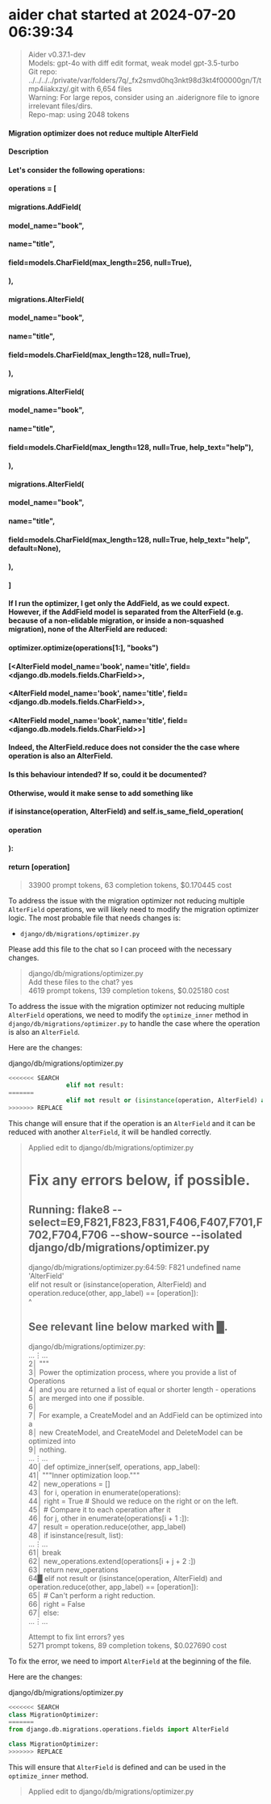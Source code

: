 
# aider chat started at 2024-07-20 06:39:34

> Aider v0.37.1-dev  
> Models: gpt-4o with diff edit format, weak model gpt-3.5-turbo  
> Git repo: ../../../../private/var/folders/7q/_fx2smvd0hq3nkt98d3kt4f00000gn/T/tmp4iiakxzy/.git with 6,654 files  
> Warning: For large repos, consider using an .aiderignore file to ignore irrelevant files/dirs.  
> Repo-map: using 2048 tokens  

#### Migration optimizer does not reduce multiple AlterField  
#### Description  
#### 	  
#### Let's consider the following operations:   
#### operations = [  
#### 	migrations.AddField(  
#### 		model_name="book",  
#### 		name="title",  
#### 		field=models.CharField(max_length=256, null=True),  
#### 	),  
#### 	migrations.AlterField(  
#### 		model_name="book",  
#### 		name="title",  
#### 		field=models.CharField(max_length=128, null=True),  
#### 	),  
#### 	migrations.AlterField(  
#### 		model_name="book",  
#### 		name="title",  
#### 		field=models.CharField(max_length=128, null=True, help_text="help"),  
#### 	),  
#### 	migrations.AlterField(  
#### 		model_name="book",  
#### 		name="title",  
#### 		field=models.CharField(max_length=128, null=True, help_text="help", default=None),  
#### 	),  
#### ]  
#### If I run the optimizer, I get only the AddField, as we could expect. However, if the AddField model is separated from the AlterField (e.g. because of a non-elidable migration, or inside a non-squashed migration), none of the AlterField are reduced:  
#### optimizer.optimize(operations[1:], "books")   
#### [<AlterField model_name='book', name='title', field=<django.db.models.fields.CharField>>,  
####  <AlterField model_name='book', name='title', field=<django.db.models.fields.CharField>>,  
####  <AlterField model_name='book', name='title', field=<django.db.models.fields.CharField>>]  
#### Indeed, the AlterField.reduce does not consider the the case where operation is also an AlterField.   
#### Is this behaviour intended? If so, could it be documented?   
#### Otherwise, would it make sense to add something like  
#### 		if isinstance(operation, AlterField) and self.is_same_field_operation(  
#### 			operation  
#### 		):  
#### 			return [operation]  
> 33900 prompt tokens, 63 completion tokens, $0.170445 cost  

To address the issue with the migration optimizer not reducing multiple `AlterField` operations, we will likely need to modify the migration optimizer logic. The most probable file that needs changes is:

- `django/db/migrations/optimizer.py`

Please add this file to the chat so I can proceed with the necessary changes.

> django/db/migrations/optimizer.py  
> Add these files to the chat? yes  
> 4619 prompt tokens, 139 completion tokens, $0.025180 cost  

To address the issue with the migration optimizer not reducing multiple `AlterField` operations, we need to modify the `optimize_inner` method in `django/db/migrations/optimizer.py` to handle the case where the operation is also an `AlterField`.

Here are the changes:

django/db/migrations/optimizer.py
```python
<<<<<<< SEARCH
                elif not result:
=======
                elif not result or (isinstance(operation, AlterField) and operation.reduce(other, app_label) == [operation]):
>>>>>>> REPLACE
```

This change will ensure that if the operation is an `AlterField` and it can be reduced with another `AlterField`, it will be handled correctly.

> Applied edit to django/db/migrations/optimizer.py  
>  
> # Fix any errors below, if possible.  
>  
> ## Running: flake8 --select=E9,F821,F823,F831,F406,F407,F701,F702,F704,F706 --show-source --isolated django/db/migrations/optimizer.py  
>  
> django/db/migrations/optimizer.py:64:59: F821 undefined name 'AlterField'  
> elif not result or (isinstance(operation, AlterField) and operation.reduce(other, app_label) == [operation]):  
> ^  
>  
> ## See relevant line below marked with █.  
>  
> django/db/migrations/optimizer.py:  
> ...⋮...  
> 2│    """  
> 3│    Power the optimization process, where you provide a list of Operations  
> 4│    and you are returned a list of equal or shorter length - operations  
> 5│    are merged into one if possible.  
> 6│  
> 7│    For example, a CreateModel and an AddField can be optimized into a  
> 8│    new CreateModel, and CreateModel and DeleteModel can be optimized into  
> 9│    nothing.  
> ...⋮...  
> 40│    def optimize_inner(self, operations, app_label):  
> 41│        """Inner optimization loop."""  
> 42│        new_operations = []  
> 43│        for i, operation in enumerate(operations):  
> 44│            right = True  # Should we reduce on the right or on the left.  
> 45│            # Compare it to each operation after it  
> 46│            for j, other in enumerate(operations[i + 1 :]):  
> 47│                result = operation.reduce(other, app_label)  
> 48│                if isinstance(result, list):  
> ...⋮...  
> 61│                        break  
> 62│                    new_operations.extend(operations[i + j + 2 :])  
> 63│                    return new_operations  
> 64█                elif not result or (isinstance(operation, AlterField) and operation.reduce(other, app_label) == [operation]):  
> 65│                    # Can't perform a right reduction.  
> 66│                    right = False  
> 67│            else:  
> ...⋮...  
>  
> Attempt to fix lint errors? yes  
> 5271 prompt tokens, 89 completion tokens, $0.027690 cost  

To fix the error, we need to import `AlterField` at the beginning of the file. 

Here are the changes:

django/db/migrations/optimizer.py
```python
<<<<<<< SEARCH
class MigrationOptimizer:
=======
from django.db.migrations.operations.fields import AlterField

class MigrationOptimizer:
>>>>>>> REPLACE
```

This will ensure that `AlterField` is defined and can be used in the `optimize_inner` method.

> Applied edit to django/db/migrations/optimizer.py  
